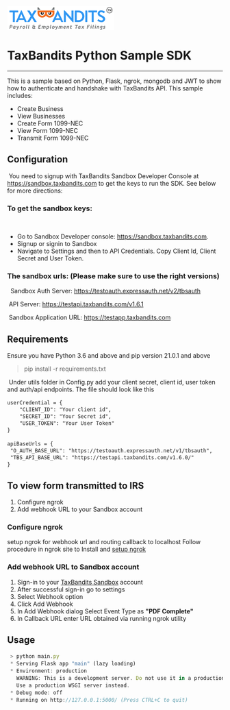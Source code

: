 ![TaxBandits Logo](/static/logo.png)
​
# TaxBandits Python Sample SDK
***
This is a sample based on Python, Flask, ngrok, mongodb and JWT to show how to authenticate and handshake with TaxBandits API. This sample includes:
​
- Create Business
- View Businesses
- Create Form 1099-NEC
- View Form 1099-NEC
- Transmit Form 1099-NEC
​
## Configuration
​
You need to signup with TaxBandits Sandbox Developer Console at https://sandbox.taxbandits.com to get the keys to run the SDK. See below for more directions:
### To get the sandbox keys:
​
- Go to Sandbox Developer console: https://sandbox.taxbandits.com.
  ​
- Signup or signin to Sandbox
  ​
- Navigate to Settings and then to API Credentials. Copy Client Id, Client Secret and User Token.
  ​
​
### The sandbox urls: (Please make sure to use the right versions)
​
​
Sandbox Auth Server: https://testoauth.expressauth.net/v2/tbsauth
​

​
API Server: https://testapi.taxbandits.com/v1.6.1
​

​
Sandbox Application URL: https://testapp.taxbandits.com
​
## Requirements
Ensure you have Python 3.6 and above and pip version 21.0.1 and above
​
> pip install -r requirements.txt

​
Under utils folder in Config.py add your client secret, client id, user token and auth/api endpoints. The file should look like this
​
```
userCredential = {
    "CLIENT_ID": "Your client id",
    "SECRET_ID": "Your Secret id",
    "USER_TOKEN": "Your User Token"
}
​
apiBaseUrls = {
 "O_AUTH_BASE_URL": "https://testoauth.expressauth.net/v1/tbsauth",
 "TBS_API_BASE_URL": "https://testapi.taxbandits.com/v1.6.0/"
}
```
## To view form transmitted to IRS
1. Configure ngrok
2. Add webhook URL to your Sandbox account
### Configure ngrok 
setup ngrok for webhook url and routing callback to localhost
Follow procedure in ngrok site to Install and [setup ngrok](https://ngrok.com/download)
### Add webhook URL to Sandbox account
1. Sign-in to your [TaxBandits Sandbox](https://sandbox.taxbandits.com/) account 
2. After successful sign-in go to settings 
3. Select Webhook option
4. Click Add Webhook
5. In Add Webhook dialog Select Event Type as __"PDF Complete"__
6. In Callback URL enter URL obtained via running ngrok utility

## Usage
```javascript {highlight=[1, 7]}
 > python main.py
 * Serving Flask app "main" (lazy loading)
 * Environment: production
   WARNING: This is a development server. Do not use it in a production deployment.
   Use a production WSGI server instead.
 * Debug mode: off
 * Running on http://127.0.0.1:5000/ (Press CTRL+C to quit)
```